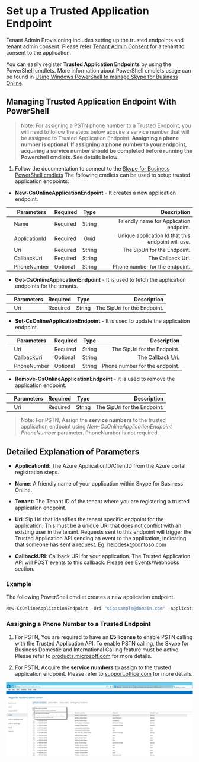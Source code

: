 # Set up a Trusted Application Endpoint 

Tenant Admin Provisioning includes setting up the trusted endpoints and tenant admin consent.
Please refer [Tenant Admin Consent](./TenantAdminConsent.md) for a tenant to consent to the application.

You can easily register **Trusted Application Endpoints** by using the PowerShell cmdlets.
More information about PowerShell cmdlets usage can be found in [Using Windows PowerShell to manage Skype for Business Online](https://technet.microsoft.com/en-us/library/dn362831.aspx).

## Managing Trusted Application Endpoint With PowerShell

>Note: For assigning a PSTN phone number to a Trusted Endpoint, you will need to follow the steps below acquire a service number that will be assigned to Trusted Application Endpoint. **Assigning a phone number is optional.  If assigning a phone number to your endpoint, acquiring a service number should be completed before running the Powershell cmdlets.  See details below**.

 1. Follow the documentation to connect to the [Skype for Business PowerShell cmdlets](https://technet.microsoft.com/en-us/library/dn362831.aspx)
 The following cmdlets can be used to setup trusted application endpoints:

- **New-CsOnlineApplicationEndpoint** - It creates a new application endpoint.


| | Parameters     | Required | Type   | Description                                       |
|-| ---------------|:---------|:------:| -------------------------------------------------:|
| | Name           | Required | String | Friendly name for Application endpoint.            |
| | ApplicationId  | Required | Guid   | Unique application Id that this endpoint will use. |
| | Uri            | Required | String |    The SipUri for the Endpoint. |
| | CallbackUri    | Required | String |    The Callback Uri.             |
| | PhoneNumber    | Optional | String |    Phone number for the endpoint.    |

 
- **Get-CsOnlineApplicationEndpoint** - It is used to fetch the application endpoints for the tenants.

| | Parameters     | Required | Type   | Description                                       |
|-| ---------------|:---------|:------:| -------------------------------------------------:|
| | Uri           | Required | String | The SipUri for the Endpoint.        |

- **Set-CsOnlineApplicationEndpoint** - It is used to update the application endpoint.

| | Parameters     | Required | Type   | Description                                       |
|-| ---------------|:---------|:------:| -------------------------------------------------:|
| | Uri            | Required | String | The SipUri for the Endpoint.        |
| | CallbackUri    | Optional | String | The Callback Uri.         |
| | PhoneNumber    | Optional | String |    Phone number for the endpoint.    |

- **Remove-CsOnlineApplicationEndpoint** - It is used to remove the application endpoint.

| | Parameters     | Required | Type   | Description                                       |
|-| ---------------|:---------|:------:| -------------------------------------------------:|
| | Uri            | Required | String | The SipUri for the Endpoint.        |

>Note: For PSTN, Assign the **service numbers** to the trusted application endpoint using _New-CsOnlineApplicationEndpoint PhoneNumber_ parameter. PhoneNumber is not required.
 
## Detailed Explanation of Parameters

- **ApplicationId**: The Azure ApplicationID/ClientID from the Azure portal registration steps.

- **Name**: A friendly name of your application within Skype for Business Online.

- **Tenant**: The Tenant ID of the tenant where you are registering a trusted application endpoint.

- **Uri**: Sip Uri that identifies the tenant specific endpoint for the application. This must be a unique URI that does not conflict with an existing user in the tenant. Requests sent to this endpoint will trigger the Trusted Application API sending an event to the application, indicating that someone has sent a request. Eg. helpdesk@contoso.com

- **CallbackURI**: Callback URI for your application.  The Trusted Application API will POST events to this callback.  Please see Events/Webhooks section.
 
 
### Example

The following PowerShell cmdlet creates a new application endpoint.

```PowerShell
New-CsOnlineApplicationEndpoint -Uri "sip:sample@domain.com" -ApplicationId "44ff763b-5d1f-40ab-95bf-f31kc8757998" -CallbackUri "https://sampleapp/callback" -Name "SampleApp" -PhoneNumber "19841110909"
```

### Assigning a Phone Number to a Trusted Endpoint

 1. For PSTN, You are required to have an **E5 license** 
to enable PSTN calling with the Trusted Application API. To enable PSTN calling, the Skype for Business Domestic and International Calling feature must be active. Please refer to [products.microsoft.com](https://products.office.com/en-us/business/office-365-enterprise-e5-business-software)  for more details.

 2. For PSTN, Acquire the **service numbers** to assign to the trusted application endpoint. Please refer to [support.office.com](https://support.office.com/en-us/article/Getting-Skype-for-Business-service-phone-numbers-e434aeb2-af99-40e7-981e-a474f0383734) for more details. 
 
   ![Assign service telephone number](images/PSTNEndpoint2.jpeg)


